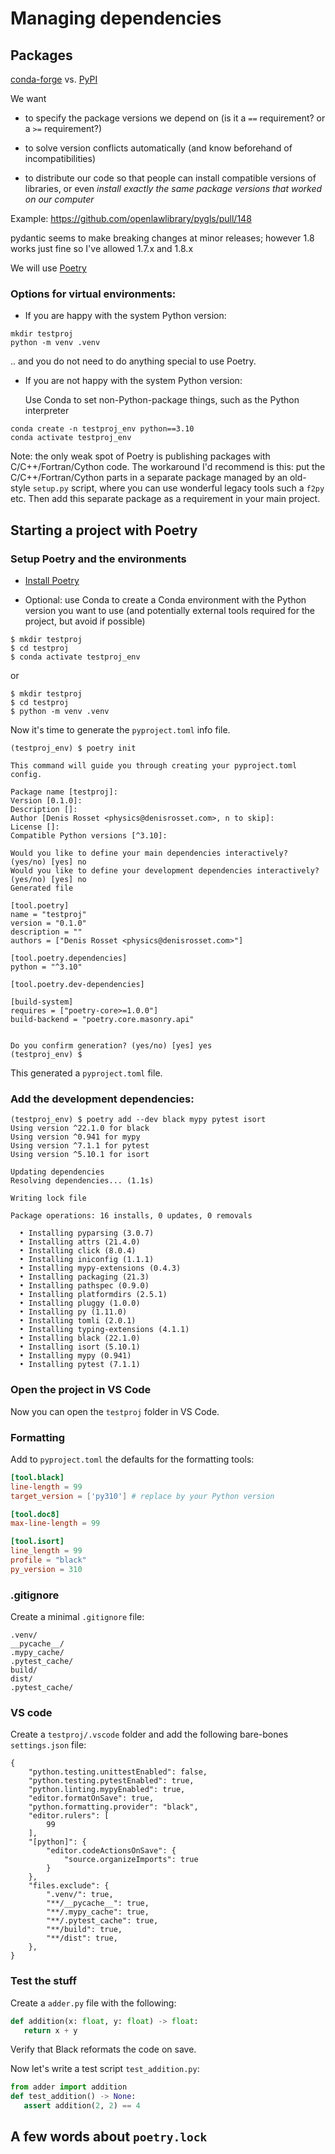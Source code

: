 # Managing dependencies

## Packages 

[conda-forge](conda-forge.org)  vs. [PyPI](pypi.org)

We want

- to specify the package versions we depend on (is it a `==` requirement? or a `>=` requirement?)

- to solve version conflicts automatically (and know beforehand of incompatibilities)

- to distribute our code so that people can install compatible versions of libraries, or even *install exactly the same package versions that worked on our computer*

Example: https://github.com/openlawlibrary/pygls/pull/148

   pydantic seems to make breaking changes at minor releases; however 1.8 works just fine so I've allowed 1.7.x and 1.8.x


We will use [Poetry](python-poetry.org)

### Options for virtual environments:

- If you are happy with the system Python version:

```
mkdir testproj
python -m venv .venv
```

.. and you do not need to do anything special to use Poetry.

- If you are not happy with the system Python version:

  Use Conda to set non-Python-package things, such as the Python interpreter

```
conda create -n testproj_env python==3.10
conda activate testproj_env
```

Note: the only weak spot of Poetry is publishing packages with C/C++/Fortran/Cython code. The workaround I'd recommend is this: put the C/C++/Fortran/Cython parts in a separate package managed by an old-style `setup.py` script, where you can use wonderful legacy tools such a `f2py` etc. Then add this separate package as a requirement in your main project.

## Starting a project with Poetry

### Setup Poetry and the environments

* [Install Poetry](https://python-poetry.org/docs/#installation)

* Optional: use Conda to create a Conda environment with the Python version you want to use (and potentially external tools required for the project, but avoid if possible)

```
$ mkdir testproj
$ cd testproj
$ conda activate testproj_env
```

or

```
$ mkdir testproj
$ cd testproj
$ python -m venv .venv
```

Now it's time to generate the `pyproject.toml` info file.

```
(testproj_env) $ poetry init

This command will guide you through creating your pyproject.toml config.

Package name [testproj]:  
Version [0.1.0]:  
Description []:  
Author [Denis Rosset <physics@denisrosset.com>, n to skip]:  
License []:  
Compatible Python versions [^3.10]:  

Would you like to define your main dependencies interactively? (yes/no) [yes] no
Would you like to define your development dependencies interactively? (yes/no) [yes] no 
Generated file

[tool.poetry]
name = "testproj"
version = "0.1.0"
description = ""
authors = ["Denis Rosset <physics@denisrosset.com>"]

[tool.poetry.dependencies]
python = "^3.10"

[tool.poetry.dev-dependencies]

[build-system]
requires = ["poetry-core>=1.0.0"]
build-backend = "poetry.core.masonry.api"


Do you confirm generation? (yes/no) [yes] yes
(testproj_env) $ 
```

This generated a `pyproject.toml` file.

### Add the development dependencies:

```
(testproj_env) $ poetry add --dev black mypy pytest isort
Using version ^22.1.0 for black
Using version ^0.941 for mypy
Using version ^7.1.1 for pytest
Using version ^5.10.1 for isort

Updating dependencies
Resolving dependencies... (1.1s)

Writing lock file

Package operations: 16 installs, 0 updates, 0 removals

  • Installing pyparsing (3.0.7)
  • Installing attrs (21.4.0)
  • Installing click (8.0.4)
  • Installing iniconfig (1.1.1)
  • Installing mypy-extensions (0.4.3)
  • Installing packaging (21.3)
  • Installing pathspec (0.9.0)
  • Installing platformdirs (2.5.1)
  • Installing pluggy (1.0.0)
  • Installing py (1.11.0)
  • Installing tomli (2.0.1)
  • Installing typing-extensions (4.1.1)
  • Installing black (22.1.0)
  • Installing isort (5.10.1)
  • Installing mypy (0.941)
  • Installing pytest (7.1.1)
```

### Open the project in VS Code

Now you can open the `testproj` folder in VS Code.

### Formatting

Add to `pyproject.toml` the defaults for the formatting tools:

```toml
[tool.black]
line-length = 99
target_version = ['py310'] # replace by your Python version

[tool.doc8]
max-line-length = 99

[tool.isort]
line_length = 99
profile = "black"
py_version = 310
```

### .gitignore

Create a minimal `.gitignore` file:

```
.venv/
__pycache__/
.mypy_cache/
.pytest_cache/
build/
dist/
.pytest_cache/
```

### VS code

Create a `testproj/.vscode` folder and add the following bare-bones `settings.json` file:

```
{
    "python.testing.unittestEnabled": false,
    "python.testing.pytestEnabled": true,
    "python.linting.mypyEnabled": true,
    "editor.formatOnSave": true,
    "python.formatting.provider": "black",
    "editor.rulers": [
        99
    ],
    "[python]": {
        "editor.codeActionsOnSave": {
            "source.organizeImports": true
        }
    },
    "files.exclude": {
        ".venv/": true,
        "**/__pycache__": true,
        "**/.mypy_cache": true,
        "**/.pytest_cache": true,
        "**/build": true,
        "**/dist": true,
    },
}
```

### Test the stuff

Create a `adder.py` file with the following:

```python
def addition(x: float, y: float) -> float:
   return x + y
```

Verify that Black reformats the code on save.

Now let's write a test script `test_addition.py`:

```python
from adder import addition
def test_addition() -> None:
   assert addition(2, 2) == 4
```


## A few words about `poetry.lock`
